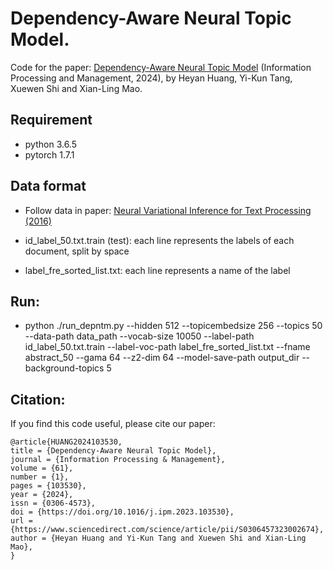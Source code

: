 # Dependency-Aware Neural Topic Model.

Code for the paper: [Dependency-Aware Neural Topic Model](https://doi.org/10.1016/j.ipm.2023.103530) (Information Processing and Management, 2024), by Heyan Huang, Yi-Kun Tang, Xuewen Shi and Xian-Ling Mao.

## Requirement
- python 3.6.5
- pytorch 1.7.1

## Data format
- Follow data in paper: [Neural Variational Inference for Text Processing (2016)](https://github.com/ysmiao/nvdm/tree/master/data/20news)

- id_label_50.txt.train (test): each line represents the labels of each document, split by space

- label_fre_sorted_list.txt: each line represents a name of the label

## Run:
- python ./run_depntm.py --hidden 512 --topicembedsize 256 --topics 50  --data-path data_path --vocab-size 10050  --label-path id_label_50.txt.train --label-voc-path label_fre_sorted_list.txt --fname abstract_50 --gama 64 --z2-dim 64 --model-save-path output_dir --background-topics 5

## Citation: 
If you find this code useful, please cite our paper:
```
@article{HUANG2024103530,
title = {Dependency-Aware Neural Topic Model},
journal = {Information Processing & Management},
volume = {61},
number = {1},
pages = {103530},
year = {2024},
issn = {0306-4573},
doi = {https://doi.org/10.1016/j.ipm.2023.103530},
url = {https://www.sciencedirect.com/science/article/pii/S0306457323002674},
author = {Heyan Huang and Yi-Kun Tang and Xuewen Shi and Xian-Ling Mao},
}
```
